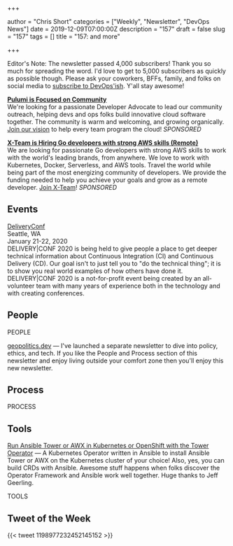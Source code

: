 +++

author = "Chris Short"
categories = ["Weekly", "Newsletter", "DevOps News"]
date = 2019-12-09T07:00:00Z
description = "157"
draft = false
slug = "157"
tags = []
title = "157: and more"

+++

Editor's Note: The newsletter passed 4,000 subscribers! Thank you so much for spreading the word. I'd love to get to 5,000 subscribers as quickly as possible though. Please ask your coworkers, BFFs, family, and folks on social media to [subscribe to DevOps'ish](https://devopsish.com/subscribe/). Y'all stay awesome!

[**Pulumi is Focused on Community**](http://bit.ly/DevOpsIsh)  
We're looking for a passionate Developer Advocate to lead our community outreach, helping devs and ops folks build innovative cloud software together. The community is warm and welcoming, and growing organically. [Join our vision](http://bit.ly/DevOpsIsh) to help every team program the cloud! *SPONSORED*

[**X-Team is Hiring Go developers with strong AWS skills (Remote)**](https://x-team.com/remote-go-developer-jobs/?utm_source=devopsish&utm_medium=email-ad)  
We are looking for passionate Go developers with strong AWS skills to work with the world's leading brands, from anywhere. We love to work with Kubernetes, Docker, Serverless, and AWS tools. Travel the world while being part of the most energizing community of developers. We provide the funding needed to help you achieve your goals and grow as a remote developer. [Join X-Team](https://x-team.com/remote-go-developer-jobs/?utm_source=devopsish&utm_medium=email-ad)! *SPONSORED*

## Events

[DeliveryConf](https://www.deliveryconf.com/)  
Seattle, WA  
January 21-22, 2020  
DELIVERY|CONF 2020 is being held to give people a place to get deeper technical information about Continuous Integration (CI) and Continuous Delivery (CD). Our goal isn't to just tell you to "do the technical thing"; it is to show you real world examples of how others have done it. DELIVERY|CONF 2020 is a not-for-profit event being created by an all-volunteer team with many years of experience both in the technology and with creating conferences.

## People

PEOPLE

[geopolitics.dev](https://geopolitics.dev/) — I've launched a separate newsletter to dive into policy, ethics, and tech. If you like the People and Process section of this newsletter and enjoy living outside your comfort zone then you'll enjoy this new newsletter.

## Process

PROCESS

## Tools

[Run Ansible Tower or AWX in Kubernetes or OpenShift with the Tower Operator](https://www.jeffgeerling.com/blog/2019/run-ansible-tower-or-awx-kubernetes-or-openshift-tower-operator) — A Kubernetes Operator written in Ansible to install Ansible Tower or AWX on the Kubernetes cluster of your choice! Also, yes, you can build CRDs with Ansible. Awesome stuff happens when folks discover the Operator Framework and Ansible work well together. Huge thanks to Jeff Geerling.

TOOLS

## Tweet of the Week

{{< tweet 1198977232452145152 >}}
